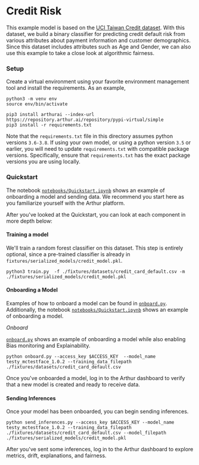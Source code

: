 
# Credit Risk

This example model is based on the [UCI Taiwan Credit dataset](https://archive.ics.uci.edu/ml/datasets/default+of+credit+card+clients). With this dataset, we build a binary classifier for predicting credit default risk from various attributes about payment information and customer demographics. Since this dataset includes  attributes such as Age and Gender, we can also use this example to take a close look at algorithmic fairness. 

### Setup 

Create a virtual environment using your favorite environment management tool and install the requirements. As an example,

```commandline
python3 -m venv env
source env/bin/activate

pip3 install arthurai --index-url https://repository.arthur.ai/repository/pypi-virtual/simple
pip3 install -r requirements.txt
```


Note that the `requirements.txt` file in this directory assumes python versions `3.6-3.8`. If using your own model, or using a python version `3.5` or earlier, you will need to update `requirements.txt` with compatible package versions. Specifically, ensure that `requirements.txt` has the exact package versions you are using locally.

### Quickstart 
The notebook [`notebooks/Quickstart.ipynb`](./notebooks/Quickstart.ipynb) shows an example of onboarding a model and sending data. We recommend you start here as you familiarize yourself with the Arthur platform.

After you've looked at the Quickstart, you can look at each component in more depth below:

#### Training a model

We'll train a random forest classifier on this dataset. This step is entirely optional, since a pre-trained classifier is already in `fixtures/serialized_models/credit_model.pkl`.

```commandline
python3 train.py  -f ./fixtures/datasets/credit_card_default.csv -m ./fixtures/serialized_models/credit_model.pkl 
```

#### Onboarding a Model
Examples of how to onboard a model can be found in [`onboard.py`](./onboard.py). Additionally, the notebook [`notebooks/Quickstart.ipynb`](./notebooks/Quickstart.ipynb) shows an example of onboarding a model.

*Onboard*

[`onboard.py`](./onboard.py) shows an example of onboarding a model while also enabling Bias monitoring and Explainability. 
```commandline
python onboard.py --access_key $ACCESS_KEY  --model_name testy_mctestface_1.0.2 --training_data_filepath ./fixtures/datasets/credit_card_default.csv 
```

Once you've onboarded a model, log in to the Arthur dashboard to verify that a new model is created and ready to receive data.


#### Sending Inferences
Once your model has been onboarded, you can begin sending inferences. 

```commandline
python send_inferences.py --access_key $ACCESS_KEY --model_name testy_mctestface_1.0.2 --training_data_filepath ./fixtures/datasets/credit_card_default.csv --model_filepath ./fixtures/serialized_models/credit_model.pkl
```

After you've sent some inferences, log in to the Arthur dashboard to explore metrics, drift, explanations, and fairness.
